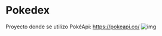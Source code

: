 # Pokedex
Proyecto donde se utilizo PokéApi: https://pokeapi.co/
![img](http://i.imgur.com/yourfilename.png)

